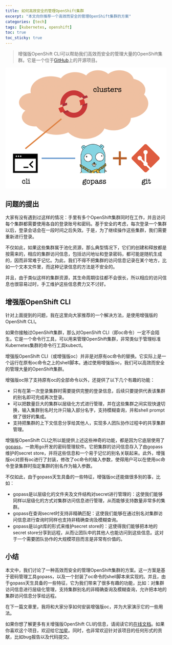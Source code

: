 ```yaml
---
title: 如何高效安全的管理OpenShift集群
excerpt: "本文向你推荐一个高效而安全的管理OpenShift集群的方案"
categories: [tech]
tags: [kubernetes, openshift]
toc: true
toc_sticky: true
---
```


> 增强版OpenShift CLI可以帮助我们高效而安全的管理大量的OpenShift集群。它是一个位于[GitHub](https://github.com/morningspace/enhanced-oc)上的开源项目。

![](/assets/images/studio/enhanced-oc/enhanced-oc-1.png)

## 问题的提出

大家有没有遇到过这样的情况：手里有多个OpenShift集群同时在工作，并且访问每个集群都需要使用各自的登录账号和密码。基于安全的考虑，每次登录一个集群以后，登录会话会在一段时间之后失效。于是，为了继续操作这些集群，我们需要重新进行登录。

不仅如此，如果这些集群属于池化资源，那么典型情况下，它们的创建和释放都是按需来的，相应的集群访问信息，包括访问地址和登录密码，都可能是随机生成的，因而非常难于记忆。为此，我们不得不把集群的访问信息记录在某个地方，比如一个文本文件里，而这种记录信息的方法是不安全的。

并且，由于类似这样的集群资源，其生命周期往往都不会很长，所以相应的访问信息也很容易过时，手工维护这些信息费力又不讨好。

## 增强版OpenShift CLI

针对上面提到的问题，我在这里向大家推荐的一个解决方法，是使用增强版的OpenShift CLI。

如果你接触过OpenShift集群，那么对OpenShift CLI（即oc命令）一定不会陌生。它是一个命令行工具，可以用来管理OpenShift集群，非常类似于管理标准Kubernetes集群的命令行工具kubectl。

增强版OpenShift CLI（或增强版oc）并非是对原有oc命令的替换。它实际上是一个运行在原有oc命令之上的shell脚本。通过使用增强版oc，我们可以高效而安全的管理大量的OpenShift集群。

增强版oc除了支持原有oc的全部命令以外，还提供了以下几个有趣的功能：
* 只有在第一次登录集群时需要提供完整的登录信息，后续只要提供代表该集群的别名即可完成再次登录。
* 可以把数量巨大的集群以层级化方式进行管理，并在这些集群之间实现快速切换，输入集群别名时允许只输入部分名字，支持模糊查询，并和shell prompt做了很好的集成。
* 支持把集群的上下文信息分享给其他人，实现多人团队协作过程中的共享集群管理。

增强版OpenShift CLI之所以能提供上述这些神奇的功能，都是因为它底层使用了[gopass](https://www.gopass.pw/)，一款用go开发的密码管理软件。它把集群的访问信息存入了由gopass维护的secret store，并将这些信息和一个易于记忆的别名关联起来。此外，增强版oc对原有oc进行了封装，修改了oc命令的输入参数，使得用户可以在使用oc命令登录集群时指定集群的别名作为输入参数。

不仅如此，由于gopass天生具备的一些特征，增强版oc还能做很多别的事，比如：
* gopass是以层级化的文件夹及文件结构对secret进行管理的：这使我们能够同样以层级化的方式对集群访问信息进行管理，从而能够支持数量非常多的集群。
* gopass在查询secret时支持非精确匹配：这使我们能够在通过别名对集群访问信息进行查询时同样也支持非精确查询及模糊查询。
* gopass是以git库的形式来维护secret store的：这使得我们能够把本地的secret store分享到远程，从而让团队中的其他人也能访问到这些信息。这对于一个需要团队协作的大规模项目而言是非常有价值的。

## 小结

本文中，我们讨论了一种高效而安全的管理OpenShift集群的方案。这一方案是基于密码管理工具gopass，以及一个封装了oc命令的shell脚本来实现的。并且，由于gopass天生具备的一些特征，它为我们带来了很多有趣的功能，比如：对集群访问信息进行层级化管理，支持集群别名的非精确查询及模糊查询，允许把本地的集群访问信息分享给远程。

在下一篇文章里，我将和大家分享如何安装增强版oc，并为大家演示它的一些用法。

如果你想了解更多有关增强版OpenShift CLI的信息，请阅读它的[在线文档](https://morningspace.github.io/oc/docs/)。如果你喜欢这个项目，欢迎给它[加星](https://github.com/morningspace/oc)。同时，也非常欢迎针对该项目的任何形式的贡献，比如bug报告以及代码提交。
